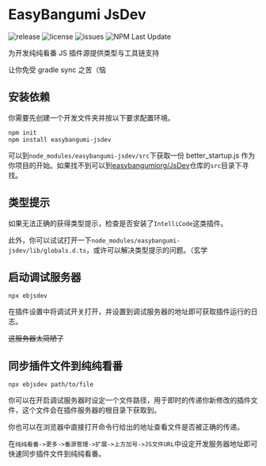 # EasyBangumi JsDev

<p>
    <img alt="release" src="https://img.shields.io/github/v/release/easybangumiorg/JsDev" />
    <img alt="license" src="https://img.shields.io/github/license/easybangumiorg/JsDev" />
    <img alt="issues" src="https://img.shields.io/github/issues/easybangumiorg/JsDev" />
    <img alt="NPM Last Update" src="https://img.shields.io/npm/last-update/easybangumi-jsdev">
</p>

为开发纯纯看番 JS 插件源提供类型与工具链支持

让你免受 gradle sync 之苦（恼

## 安装依赖

你需要先创建一个开发文件夹并按以下要求配置环境。

```shell
npm init
npm install easybangumi-jsdev
```

可以到`node_modules/easybangumi-jsdev/src`下获取一份 better_startup.js 作为你项目的开始。如果找不到可以到[easybangumiorg/JsDev](https://github.com/easybangumiorg/JsDev)仓库的`src`目录下寻找。

## 类型提示

如果无法正确的获得类型提示，检查是否安装了`IntelliCode`这类插件。

此外，你可以试试打开一下`node_modules/easybangumi-jsdev/lib/globals.d.ts`，或许可以解决类型提示的问题。（玄学

## 启动调试服务器

```shell
npx ebjsdev
```

在插件设置中将调试开关打开，并设置到调试服务器的地址即可获取插件运行的日志。

~~这服务器太简陋了~~

## 同步插件文件到纯纯看番

```shell
npx ebjsdev path/to/file
```

你可以在开启调试服务器时设定一个文件路径，用于即时的传递你新修改的插件文件，这个文件会在插件服务器的根目录下获取到。

你也可以在浏览器中直接打开命令行给出的地址查看文件是否被正确的传递。

在`纯纯看番->更多->番源管理->扩展->上方加号->JS文件URL`中设定开发服务器地址即可快速同步插件文件到纯纯看番。
